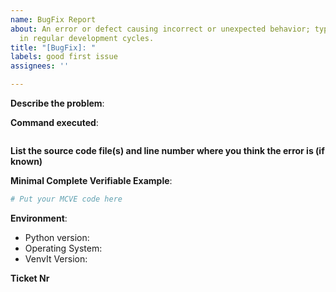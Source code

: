 ```yaml
---
name: BugFix Report
about: An error or defect causing incorrect or unexpected behavior; typically fixed
  in regular development cycles.
title: "[BugFix]: "
labels: good first issue
assignees: ''

---
```


**Describe the problem**:

**Command executed**:

```bash

```

**List the source code file(s) and line number where you think the error is (if known)**

**Minimal Complete Verifiable Example**:

<!-- See http://matthewrocklin.com/blog/work/2018/02/28/minimal-bug-reports or https://stackoverflow.com/help/mcve for an example -->

```python
# Put your MCVE code here
```

**Environment**:

- Python version:
- Operating System:
- VenvIt Version:

**Ticket Nr**

<!--Will be provided by owner -->
